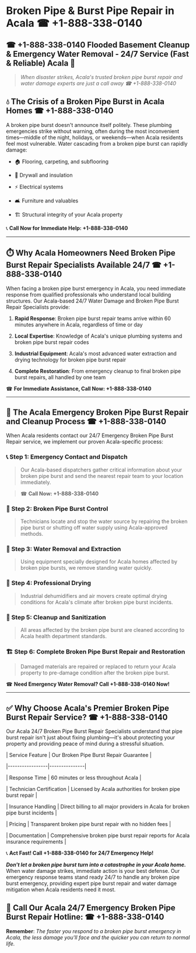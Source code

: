 # Broken Pipe & Burst Pipe Repair in Acala ☎ +1-888-338-0140  
## ☎ +1-888-338-0140 Flooded Basement Cleanup & Emergency Water Removal - 24/7 Service (Fast & Reliable) Acala 🚨  

> *When disaster strikes, Acala's trusted broken pipe burst repair and water damage experts are just a call away ☎ +1-888-338-0140*  

## 💧 The Crisis of a Broken Pipe Burst in Acala Homes ☎ +1-888-338-0140  

A broken pipe burst doesn't announce itself politely. These plumbing emergencies strike without warning, often during the most inconvenient times—middle of the night, holidays, or weekends—when Acala residents feel most vulnerable. Water cascading from a broken pipe burst can rapidly damage:  

* 🏠 Flooring, carpeting, and subflooring  
* 🧱 Drywall and insulation  
* ⚡ Electrical systems  
* 🛋️ Furniture and valuables  
* 🏗️ Structural integrity of your Acala property  

📞 **Call Now for Immediate Help: +1-888-338-0140**  

---  

## ⏱️ Why Acala Homeowners Need Broken Pipe Burst Repair Specialists Available 24/7 ☎ +1-888-338-0140  

When facing a broken pipe burst emergency in Acala, you need immediate response from qualified professionals who understand local building structures. Our Acala-based 24/7 Water Damage and Broken Pipe Burst Repair Specialists provide:  

1. **Rapid Response**: Broken pipe burst repair teams arrive within 60 minutes anywhere in Acala, regardless of time or day  
2. **Local Expertise**: Knowledge of Acala's unique plumbing systems and broken pipe burst repair codes  
3. **Industrial Equipment**: Acala's most advanced water extraction and drying technology for broken pipe burst repair  
4. **Complete Restoration**: From emergency cleanup to final broken pipe burst repairs, all handled by one team  

☎ **For Immediate Assistance, Call Now: +1-888-338-0140**  

---  

## 🔧 The Acala Emergency Broken Pipe Burst Repair and Cleanup Process ☎ +1-888-338-0140  

When Acala residents contact our 24/7 Emergency Broken Pipe Burst Repair service, we implement our proven Acala-specific process:  

### 📞 Step 1: Emergency Contact and Dispatch  
> Our Acala-based dispatchers gather critical information about your broken pipe burst and send the nearest repair team to your location immediately.  
> ☎ **Call Now: +1-888-338-0140**  

### 🚿 Step 2: Broken Pipe Burst Control  
> Technicians locate and stop the water source by repairing the broken pipe burst or shutting off water supply using Acala-approved methods.  

### 🌊 Step 3: Water Removal and Extraction  
> Using equipment specially designed for Acala homes affected by broken pipe bursts, we remove standing water quickly.  

### 💨 Step 4: Professional Drying  
> Industrial dehumidifiers and air movers create optimal drying conditions for Acala's climate after broken pipe burst incidents.  

### 🧼 Step 5: Cleanup and Sanitization  
> All areas affected by the broken pipe burst are cleaned according to Acala health department standards.  

### 🏗️ Step 6: Complete Broken Pipe Burst Repair and Restoration  
> Damaged materials are repaired or replaced to return your Acala property to pre-damage condition after the broken pipe burst.  

☎ **Need Emergency Water Removal? Call +1-888-338-0140 Now!**  

---  

## ✅ Why Choose Acala's Premier Broken Pipe Burst Repair Service? ☎ +1-888-338-0140  

Our Acala 24/7 Broken Pipe Burst Repair Specialists understand that pipe burst repair isn't just about fixing plumbing—it's about protecting your property and providing peace of mind during a stressful situation.  

| Service Feature | Our Broken Pipe Burst Repair Guarantee |  
|-----------------|---------------|  
| Response Time | 60 minutes or less throughout Acala |  
| Technician Certification | Licensed by Acala authorities for broken pipe burst repair |  
| Insurance Handling | Direct billing to all major providers in Acala for broken pipe burst incidents |  
| Pricing | Transparent broken pipe burst repair with no hidden fees |  
| Documentation | Comprehensive broken pipe burst repair reports for Acala insurance requirements |  

📞 **Act Fast! Call +1-888-338-0140 for 24/7 Emergency Help!**  

***Don't let a broken pipe burst turn into a catastrophe in your Acala home.*** When water damage strikes, immediate action is your best defense. Our emergency response teams stand ready 24/7 to handle any broken pipe burst emergency, providing expert pipe burst repair and water damage mitigation when Acala residents need it most.  

## 📱 Call Our Acala 24/7 Emergency Broken Pipe Burst Repair Hotline: ☎ +1-888-338-0140  

**Remember**: *The faster you respond to a broken pipe burst emergency in Acala, the less damage you'll face and the quicker you can return to normal life.*